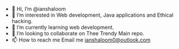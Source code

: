 - 👋 Hi, I’m @ianshaloom
- 👀 I’m interested in Web development, Java applications and Ethical hacking.
- 🌱 I’m currently learning web development.
- 💞️ I’m looking to collaborate on Thee Trendy Main repo.
- 📫 How to reach me Email me ianshaloom0@outlook.com

<!---
ianshaloom/ianshaloom is a ✨ special ✨ repository because its `README.md` (this file) appears on your GitHub profile.
You can click the Preview link to take a look at your changes.
--->
